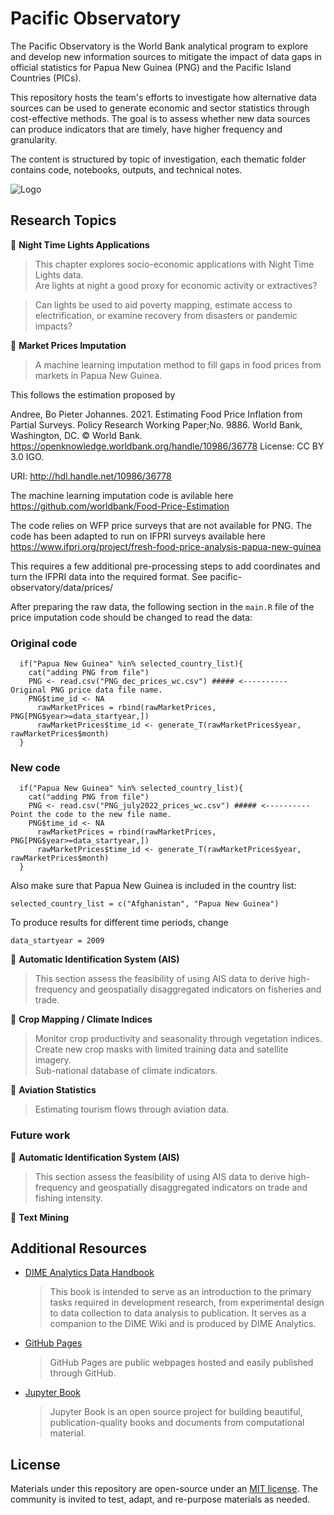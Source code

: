 # Pacific Observatory

The Pacific Observatory is the World Bank analytical program to explore and develop new information sources to mitigate the impact of data gaps in official statistics for Papua New Guinea (PNG) and the Pacific Island Countries (PICs).

This repository hosts the team's efforts to investigate how alternative data sources can be used to generate economic and sector statistics through cost-effective methods. The goal is to assess whether new data sources can produce indicators that are timely, have higher frequency and granularity.

The content is structured by topic of investigation, each thematic folder contains code, notebooks, outputs, and technical notes.

![Logo](https://github.com/worldbank/pacific-observatory/blob/main/docs/images/logo.png)

## Research Topics

🔖 **Night Time Lights Applications**
> This chapter explores socio-economic applications with Night Time Lights data.  
Are lights at night a good proxy for economic activity or extractives?  

> Can lights be used to aid poverty mapping, estimate access to electrification, or examine recovery from disasters or pandemic impacts?

🔖 **Market Prices Imputation**
> A machine learning imputation method to fill gaps in food prices from markets in Papua New Guinea.


This follows the estimation proposed by

Andree, Bo Pieter Johannes. 2021. Estimating Food Price Inflation from Partial Surveys. Policy Research Working Paper;No. 9886. World Bank, Washington, DC. © World Bank. https://openknowledge.worldbank.org/handle/10986/36778 License: CC BY 3.0 IGO.

URI: http://hdl.handle.net/10986/36778 

The machine learning imputation code is avilable here https://github.com/worldbank/Food-Price-Estimation 

The code relies on WFP price surveys that are not available for PNG. The code has been adapted to run on IFPRI surveys available here https://www.ifpri.org/project/fresh-food-price-analysis-papua-new-guinea

This requires a few additional pre-processing steps to add coordinates and turn the IFPRI data into the required format. See pacific-observatory/data/prices/

After preparing the raw data, the following section in the ```main.R``` file of the price imputation code should be changed to read the data:

### Original code
```splus
  if("Papua New Guinea" %in% selected_country_list){
    cat("adding PNG from file")
    PNG <- read.csv("PNG_dec_prices_wc.csv") ##### <---------- Original PNG price data file name. 
    PNG$time_id <- NA 
      rawMarketPrices = rbind(rawMarketPrices, PNG[PNG$year>=data_startyear,])
      rawMarketPrices$time_id <- generate_T(rawMarketPrices$year, rawMarketPrices$month)
  }
```
### New code
```splus
  if("Papua New Guinea" %in% selected_country_list){
    cat("adding PNG from file")
    PNG <- read.csv("PNG_july2022_prices_wc.csv") ##### <---------- Point the code to the new file name. 
    PNG$time_id <- NA 
      rawMarketPrices = rbind(rawMarketPrices, PNG[PNG$year>=data_startyear,])
      rawMarketPrices$time_id <- generate_T(rawMarketPrices$year, rawMarketPrices$month)
  }
```
Also make sure that Papua New Guinea is included in the country list:
```splus
selected_country_list = c("Afghanistan", "Papua New Guinea") 
```
To produce results for different time periods, change
```splus
data_startyear = 2009
```

🔖 **Automatic Identification System (AIS)**
> This section assess the feasibility of using AIS data to derive high-frequency and geospatially disaggregated indicators on fisheries and trade.

🔖 **Crop Mapping / Climate Indices**
> Monitor crop productivity and seasonality through vegetation indices.  
> Create new crop masks with limited training data and satellite imagery.  
> Sub-national database of climate indicators.

🔖 **Aviation Statistics**
> Estimating tourism flows through aviation data.

### Future work

🔖 **Automatic Identification System (AIS)**
> This section assess the feasibility of using AIS data to derive high-frequency and geospatially disaggregated indicators on trade and fishing intensity.

🔖 **Text Mining**


## Additional Resources

- [DIME Analytics Data Handbook](https://worldbank.github.io/dime-data-handbook/)
    > This book is intended to serve as an introduction to the primary tasks required in development research, from experimental design to data collection to data analysis to publication. It serves as a companion to the DIME Wiki and is produced by DIME Analytics.

- [GitHub Pages](https://guides.github.com/features/pages/)
    > GitHub Pages are public webpages hosted and easily published through GitHub.

- [Jupyter Book](https://jupyterbook.org/intro.html)
    > Jupyter Book is an open source project for building beautiful, publication-quality books and documents from computational material.

## License

Materials under this repository are open-source under an [MIT license](LICENSE). The community is invited to test, adapt, and re-purpose materials as needed.
